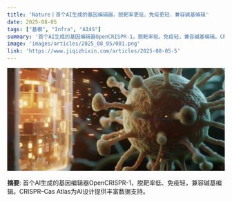 ```yaml
---
title: 'Nature丨首个AI生成的基因编辑器，脱靶率更低、免疫更轻，兼容碱基编辑'
date: 2025-08-05
tags: ["基模", "Infra", "AI4S"]
summary: '首个AI生成的基因编辑器OpenCRISPR-1，脱靶率低、免疫轻，兼容碱基编辑。CRISPR–Cas Atlas为AI设计提供丰富数据支持。'
image: 'images/articles/2025_08_05/001.png'
link: 'https://www.jiqizhixin.com/articles/2025-08-05-5'
---
```

![Nature丨首个AI生成的基因编辑器，脱靶率更低、免疫更轻，兼容碱基编辑](images/articles/2025_08_05/001.png)

**摘要**: 首个AI生成的基因编辑器OpenCRISPR-1，脱靶率低、免疫轻，兼容碱基编辑。CRISPR–Cas Atlas为AI设计提供丰富数据支持。
